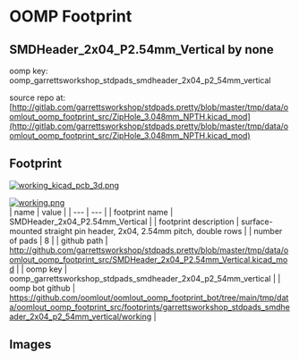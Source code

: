 # OOMP Footprint  
## SMDHeader_2x04_P2.54mm_Vertical  by none  
  
oomp key: oomp_garrettsworkshop_stdpads_smdheader_2x04_p2_54mm_vertical  
  
source repo at: [http://gitlab.com/garrettsworkshop/stdpads.pretty/blob/master/tmp/data/oomlout_oomp_footprint_src/ZipHole_3.048mm_NPTH.kicad_mod](http://gitlab.com/garrettsworkshop/stdpads.pretty/blob/master/tmp/data/oomlout_oomp_footprint_src/ZipHole_3.048mm_NPTH.kicad_mod)  
## Footprint  
  
[![working_kicad_pcb_3d.png](working_kicad_pcb_3d_600.png)](working_kicad_pcb_3d.png)  
  
[![working.png](working_600.png)](working.png)  
| name | value | 
| --- | --- | 
| footprint name | SMDHeader_2x04_P2.54mm_Vertical | 
| footprint description | surface-mounted straight pin header, 2x04, 2.54mm pitch, double rows | 
| number of pads | 8 | 
| github path | http://github.com/garrettsworkshop/stdpads.pretty/blob/master/tmp/data/oomlout_oomp_footprint_src/SMDHeader_2x04_P2.54mm_Vertical.kicad_mod | 
| oomp key | oomp_garrettsworkshop_stdpads_smdheader_2x04_p2_54mm_vertical | 
| oomp bot github | https://github.com/oomlout/oomlout_oomp_footprint_bot/tree/main/tmp/data/oomlout_oomp_footprint_src/footprints/garrettsworkshop_stdpads_smdheader_2x04_p2_54mm_vertical/working | 
## Images  
